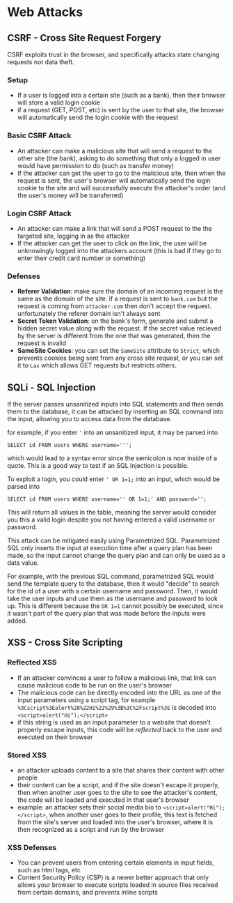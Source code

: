 # Web Attacks

## CSRF - Cross Site Request Forgery

CSRF exploits trust in the browser, and specifically attacks state changing requests not data theft.

### Setup
- If a user is logged into a certain site (such as a bank), then their browser will store a valid login cookie
- if a request (GET, POST, etc) is sent by the user to that site, the browser will automatically send the login cookie with the request

### Basic CSRF Attack
- An attacker can make a malicious site that will send a request to the other site (the bank), asking to do something that only a logged in user would have permission to do (such as transfer money)
- If the attacker can get the user to go to the malicious site, then when the request is sent, the user's browser will automatically send the login cookie to the site and will successfully execute the attacker's order (and the user's money will be transferred)

### Login CSRF Attack
- An attacker can make a link that will send a POST request to the the targeted site, logging in as the attacker
- If the attacker can get the user to click on the link, the user will be unknowingly logged into the attackers account (this is bad if they go to enter their credit card number or something)

### Defenses
- **Referer Validation**: make sure the domain of an incoming request is the same as the domain of the site. if a request is sent to `bank.com` but the request is coming from `attacker.com` then don't accept the request. unfortunately the referer domain isn't always sent
- **Secret Token Validation**: on the bank's form, generate and submit a hidden secret value along with the request. If the secret value recieved by the server is different from the one that was generated, then the request is invalid
- **SameSite Cookies**: you can set the `SameSite` attribute to `Strict`, which prevents cookies being sent from any cross site request, or you can set it to `Lax` which allows GET requests but restricts others.


## SQLi - SQL Injection
If the server passes unsanitized inputs into SQL statements and then sends them to the database, it can be attacked by inserting an SQL command into the input, allowing you to access data from the database.

for example, if you enter `'` into an unsanitized input, it may be parsed into

`SELECT id FROM users WHERE username=''';`

which would lead to a syntax error since the semicolon is now inside of a quote. This is a good way to test if an SQL injection is possible.

To exploit a login, you could enter `' OR 1=1;` into an input, which would be parsed into

`SELECT id FROM users WHERE username='' OR 1=1;' AND password='';`

This will return all values in the table, meaning the server would consider you this a valid login despite you not having entered a valid username or password.

This attack can be mitigated easily using Parametrized SQL. Parametrized SQL only inserts the input at execution time after a query plan has been made, so the input cannot change the query plan and can only be used as a data value.

For example, with the previous SQL command, parametrized SQL would send the template query to the database, then it would "decide" to search for the id of a user with a certain username and password. Then, it would take the user inputs and use them as the username and password to look up. This is different because the `OR 1=1` cannot possibly be executed, since it wasn't part of the query plan that was made before the inputs were added.


## XSS - Cross Site Scripting

### Reflected XSS
- If an attacker convinces a user to follow a malicious link, that link can cause malicious code to be run on the user's browser
- The malicious code can be directly encoded into the URL as one of the input parameters using a script tag, for example `%3Cscript%3Ealert%28%22Hi%22%29%3B%3C%2Fscript%3E` is decoded into `<script>alert("Hi");</script>`
- if this string is used as an input parameter to a website that doesn't properly escape inputs, this code will be _reflected_ back to the user and executed on their browser

### Stored XSS
- an attacker uploads content to a site that shares their content with other people
- their content can be a script, and if the site doesn't escape it properly, then when another user goes to the site to see the attacker's content, the code will be loaded and executed in that user's browser
- example: an attacker sets their social media bio to `<script>alert("Hi");</script>`, when another user goes to their profile, this text is fetched from the site's server and loaded into the user's browser, where it is then recognized as a script and run by the browser

### XSS Defenses
- You can prevent users from entering certain elements in input fields, such as html tags, etc
- Content Security Policy (CSP) is a newer better approach that only allows your browser to execute scripts loaded in source files received from certain domains, and prevents inline scripts